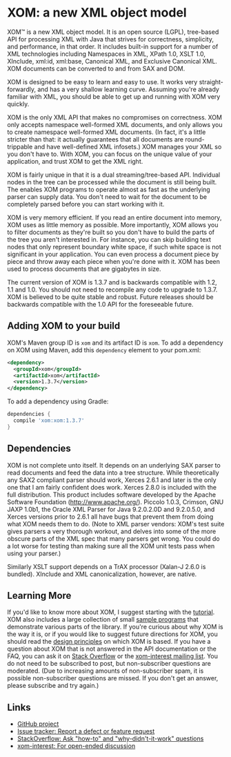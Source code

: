 # XOM: a new XML object model

XOM™ is a new XML object model. It is an open source (LGPL), tree-based API for processing XML with Java that strives for correctness, simplicity, and performance, in that order. It includes built-in support for a number of XML technologies including Namespaces in XML, XPath 1.0, XSLT 1.0, XInclude, xml:id, xml:base, Canonical XML, and Exclusive Canonical XML. XOM documents can be converted to and from SAX and DOM.

XOM is designed to be easy to learn and easy to use. It works very straight-forwardly, and has a very shallow learning curve. Assuming you're already familiar with XML, you should be able to get up and running with XOM very quickly.

XOM is the only XML API that makes no compromises on correctness. XOM only accepts namespace well-formed XML documents, and only allows you to create namespace well-formed XML documents. (In fact, it's a little stricter than that: it actually guarantees that all documents are round-trippable and have well-defined XML infosets.) XOM manages your XML so you don't have to. With XOM, you can focus on the unique value of your application, and trust XOM to get the XML right.

XOM is fairly unique in that it is a dual streaming/tree-based API. Individual nodes in the tree can be processed while the document is still being built. The enables XOM programs to operate almost as fast as the underlying parser can supply data. You don't need to wait for the document to be completely parsed before you can start working with it.

XOM is very memory efficient. If you read an entire document into memory, XOM uses as little memory as possible. More importantly, XOM allows you to filter documents as they're built so you don't have to build the parts of the tree you aren't interested in. For instance, you can skip building text nodes that only represent boundary white space, if such white space is not significant in your application. You can even process a document piece by piece and throw away each piece when you're done with it. XOM has been used to process documents that are gigabytes in size.

The current version of XOM is 1.3.7 and is backwards compatible with 1.2, 1.1 and 1.0. You should not need to recompile any code to upgrade to 1.3.7. XOM is believed to be quite stable and robust. Future releases should be backwards compatible with the 1.0 API for the foreseeable future.

## Adding XOM to your build

XOM's Maven group ID is `xom` and its artifact ID is `xom`. To add a dependency on XOM using Maven, add this `dependency` element to your pom.xml:

```xml
<dependency>
  <groupId>xom</groupId>
  <artifactId>xom</artifactId>
  <version>1.3.7</version>
</dependency>
```

To add a dependency using Gradle:

```gradle
dependencies {
  compile 'xom:xom:1.3.7'
}
```

## Dependencies


XOM is not complete unto itself. It depends on an underlying SAX parser to read documents and feed the data into a tree structure. While theoretically any SAX2 compliant parser should work, Xerces 2.6.1 and later is the only one that I am fairly confident does work. Xerces 2.8.0 is included with the full distribution. This product includes software developed by the Apache Software Foundation (http://www.apache.org/). Piccolo 1.0.3, Crimson, GNU JAXP 1.0b1, the Oracle XML Parser for Java 9.2.0.2.0D and 9.2.0.5.0, and Xerces versions prior to 2.6.1 all have bugs that prevent them from doing what XOM needs them to do. (Note to XML parser vendors: XOM's test suite gives parsers a very thorough workout, and delves into some of the more obscure parts of the XML spec that many parsers get wrong. You could do a lot worse for testing than making sure all the XOM unit tests pass when using your parser.)

Similarly XSLT support depends on a TrAX processor (Xalan-J 2.6.0 is bundled). XInclude and XML canonicalization, however, are native.


## Learning More

If you'd like to know more about XOM, I suggest starting with the [tutorial](https://xom.nu/tutorial.xhtml). XOM also includes a large collection of small [sample programs](https://xom.nu/samples.xhtml) that demonstrate various parts of the library. If you're curious about why XOM is the way it is, or if you would like to suggest future directions for XOM, you should read the [design principles](https://xom.nu/designprinciples.xhtml) on which XOM is based. If you have a question about XOM that is not answered in the API documentation or the FAQ, you can ask it on [Stack Overflow](https://stackoverflow.com/questions/ask?tags=xom) or the [xom-interest mailing list]((https://lists.ibiblio.org/mailman/listinfo/xom-interest)). You do not need to be subscribed to post, but non-subscriber questions are moderated. (Due to increasing amounts of non-subscriber spam, it is possible non-subscriber questions are missed. If you don't get an answer, please subscribe and try again.)


## Links

- [GitHub project](https://github.com/elharo/xom)
- [Issue tracker: Report a defect or feature request](https://github.com/elharo/xom/issues/new)
- [StackOverflow: Ask "how-to" and "why-didn't-it-work" questions](https://stackoverflow.com/questions/ask?tags=xom)
- [xom-interest: For open-ended discussion](https://lists.ibiblio.org/mailman/listinfo/xom-interest)

